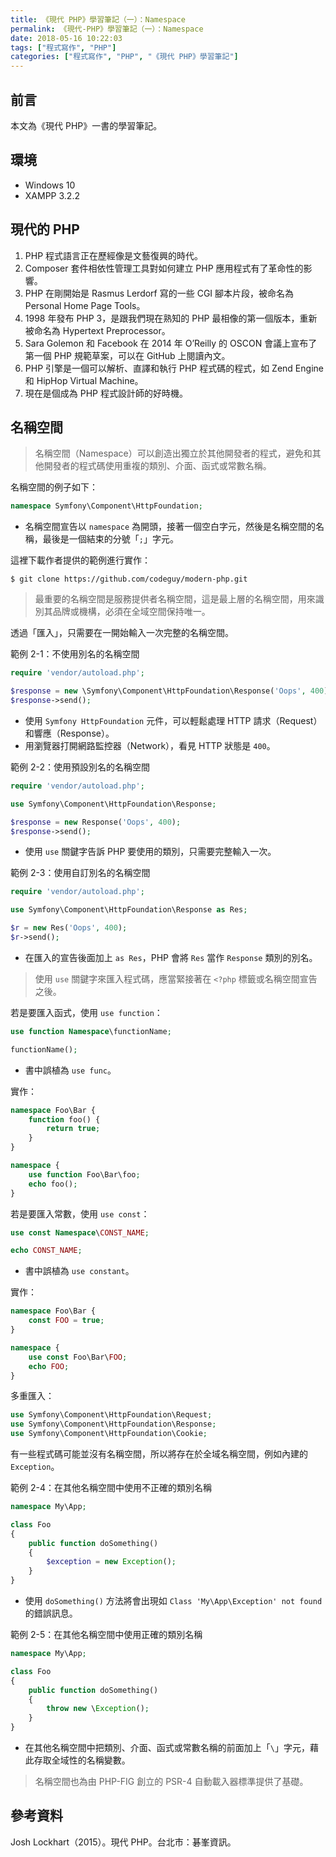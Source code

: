 ```yaml
---
title: 《現代 PHP》學習筆記（一）：Namespace
permalink: 《現代-PHP》學習筆記（一）：Namespace
date: 2018-05-16 10:22:03
tags: ["程式寫作", "PHP"]
categories: ["程式寫作", "PHP", "《現代 PHP》學習筆記"]
---
```


## 前言
本文為《現代 PHP》一書的學習筆記。

## 環境
- Windows 10
- XAMPP 3.2.2

## 現代的 PHP
1. PHP 程式語言正在歷經像是文藝復興的時代。
2. Composer 套件相依性管理工具對如何建立 PHP 應用程式有了革命性的影響。
3. PHP 在剛開始是 Rasmus Lerdorf 寫的一些 CGI 腳本片段，被命名為 Personal Home Page Tools。
4. 1998 年發布 PHP 3，是跟我們現在熟知的 PHP 最相像的第一個版本，重新被命名為 Hypertext Preprocessor。
5. Sara Golemon 和 Facebook 在 2014 年 O’Reilly 的 OSCON 會議上宣布了第一個 PHP 規範草案，可以在 GitHub 上閱讀內文。
6. PHP 引擎是一個可以解析、直譯和執行 PHP 程式碼的程式，如 Zend Engine 和 HipHop Virtual Machine。
7. 現在是個成為 PHP 程式設計師的好時機。

## 名稱空間
> 名稱空間（Namespace）可以創造出獨立於其他開發者的程式，避免和其他開發者的程式碼使用重複的類別、介面、函式或常數名稱。

名稱空間的例子如下：
```PHP
namespace Symfony\Component\HttpFoundation;
```
- 名稱空間宣告以 `namespace` 為開頭，接著一個空白字元，然後是名稱空間的名稱，最後是一個結束的分號「`;`」字元。

這裡下載作者提供的範例進行實作：
```
$ git clone https://github.com/codeguy/modern-php.git
```
> 最重要的名稱空間是服務提供者名稱空間，這是最上層的名稱空間，用來識別其品牌或機構，必須在全域空間保持唯一。

透過「匯入」，只需要在一開始輸入一次完整的名稱空間。

範例 2-1：不使用別名的名稱空間
```PHP
require 'vendor/autoload.php';

$response = new \Symfony\Component\HttpFoundation\Response('Oops', 400);
$response->send();
```
- 使用 `Symfony HttpFoundation` 元件，可以輕鬆處理 HTTP 請求（Request）和響應（Response）。
- 用瀏覽器打開網路監控器（Network），看見 HTTP 狀態是 `400`。

範例 2-2：使用預設別名的名稱空間
```PHP
require 'vendor/autoload.php';

use Symfony\Component\HttpFoundation\Response;

$response = new Response('Oops', 400);
$response->send();
```
- 使用 `use` 關鍵字告訴 PHP 要使用的類別，只需要完整輸入一次。

範例 2-3：使用自訂別名的名稱空間
```PHP
require 'vendor/autoload.php';

use Symfony\Component\HttpFoundation\Response as Res;

$r = new Res('Oops', 400);
$r->send();
```
- 在匯入的宣告後面加上 `as Res`，PHP 會將 `Res` 當作 `Response` 類別的別名。

> 使用 `use` 關鍵字來匯入程式碼，應當緊接著在 `<?php` 標籤或名稱空間宣告之後。

若是要匯入函式，使用 `use function`：
```PHP
use function Namespace\functionName;

functionName();
```
- 書中誤植為 `use func`。

實作：
```PHP
namespace Foo\Bar {
    function foo() {
        return true;
    }
}

namespace {
    use function Foo\Bar\foo;
    echo foo();
}
```
若是要匯入常數，使用 `use const`：
```PHP
use const Namespace\CONST_NAME;

echo CONST_NAME;
```
- 書中誤植為 `use constant`。

實作：
```PHP
namespace Foo\Bar {
    const FOO = true;
}

namespace {
    use const Foo\Bar\FOO;
    echo FOO;
}
```
多重匯入：
```PHP
use Symfony\Component\HttpFoundation\Request;
use Symfony\Component\HttpFoundation\Response;
use Symfony\Component\HttpFoundation\Cookie;
```
有一些程式碼可能並沒有名稱空間，所以將存在於全域名稱空間，例如內建的 `Exception`。

範例 2-4：在其他名稱空間中使用不正確的類別名稱
```PHP
namespace My\App;

class Foo
{
    public function doSomething()
    {
        $exception = new Exception();
    }
}
```
- 使用 `doSomething()` 方法將會出現如 `Class 'My\App\Exception' not found` 的錯誤訊息。

範例 2-5：在其他名稱空間中使用正確的類別名稱
```PHP
namespace My\App;

class Foo
{
    public function doSomething()
    {
        throw new \Exception();
    }
}
```
- 在其他名稱空間中把類別、介面、函式或常數名稱的前面加上「`\`」字元，藉此存取全域性的名稱變數。

> 名稱空間也為由 PHP-FIG 創立的 PSR-4 自動載入器標準提供了基礎。

## 參考資料
Josh Lockhart（2015）。現代 PHP。台北市：碁峯資訊。
